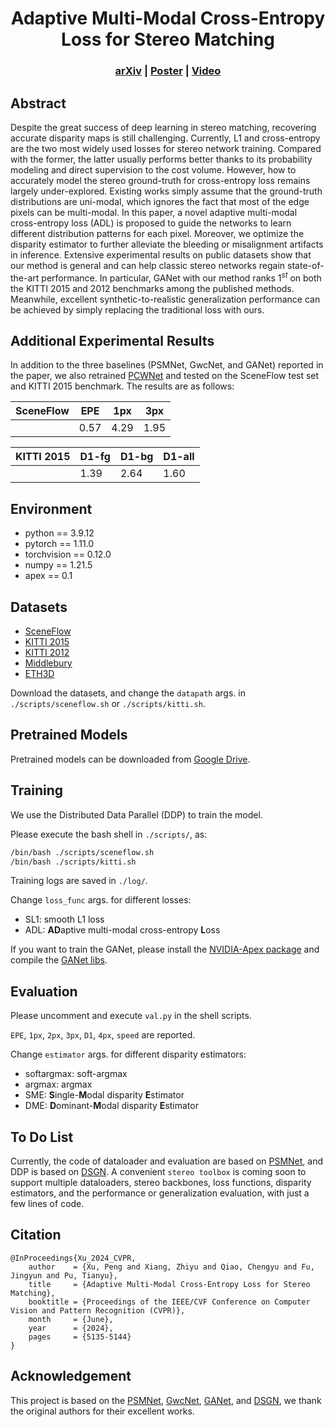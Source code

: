 <div align="center">

# Adaptive Multi-Modal Cross-Entropy Loss for Stereo Matching
</div>

<h3 align="center">
  <a href="https://arxiv.org/abs/2306.15612">arXiv</a> |
  <a href="https://xxxupeng.github.io/projects/cvpr2024/poster.pdf">Poster</a> |
  <a href="https://xxxupeng.github.io/projects/cvpr2024/demo.mp4">Video</a>
</h3>

## Abstract
Despite the great success of deep learning in stereo matching, recovering accurate disparity maps is still challenging. Currently, L1 and cross-entropy are the two most widely used losses for stereo network training. Compared with the former, the latter usually performs better thanks to its probability modeling and direct supervision to the cost volume. However, how to accurately model the stereo ground-truth for cross-entropy loss remains largely under-explored. Existing works simply assume that the ground-truth distributions are uni-modal, which ignores the fact that most of the edge pixels can be multi-modal. In this paper, a novel adaptive multi-modal cross-entropy loss (ADL) is proposed to guide the networks to learn different distribution patterns for each pixel. Moreover, we optimize the disparity estimator to further alleviate the bleeding or misalignment artifacts in inference. Extensive experimental results on public datasets show that our method is general and can help classic stereo networks regain state-of-the-art performance. In particular, GANet with our method ranks $1^{st}$ on both the KITTI 2015 and 2012 benchmarks among the published methods. Meanwhile, excellent synthetic-to-realistic generalization performance can be achieved by simply replacing the traditional loss with ours.

## Additional Experimental Results
In addition to the three baselines (PSMNet, GwcNet, and GANet) reported in the paper, we also retrained [PCWNet](https://github.com/gallenszl/PCWNet) and tested on the SceneFlow test set and KITTI 2015 benchmark. The results are as follows:

| SceneFlow | EPE | 1px | 3px |
|---|---|---|---|
| | 0.57 | 4.29 | 1.95 |

| KITTI 2015 | D1-fg | D1-bg | D1-all |
|---|---|---|---|
| |  1.39 | 2.64 | 1.60 |


## Environment
- python == 3.9.12
- pytorch == 1.11.0
- torchvision == 0.12.0
- numpy == 1.21.5
- apex == 0.1


## Datasets

- [SceneFlow](https://lmb.informatik.uni-freiburg.de/resources/datasets/SceneFlowDatasets.en.html)
- [KITTI 2015](https://www.cvlibs.net/datasets/kitti/eval_scene_flow.php?benchmark=stereo)
- [KITTI 2012](https://www.cvlibs.net/datasets/kitti/eval_stereo_flow.php?benchmark=stereo)
- [Middlebury](https://vision.middlebury.edu/stereo/data/)
- [ETH3D](https://www.eth3d.net/datasets)

Download the datasets, and change the `datapath` args. in `./scripts/sceneflow.sh` or `./scripts/kitti.sh`.

## Pretrained Models

Pretrained models can be downloaded from [Google Drive](https://drive.google.com/drive/folders/1ygvko430bkbL25HIQFOD_0987FRj1GuD?usp=drive_link).


## Training

We use the Distributed Data Parallel (DDP) to train the model.

Please execute the bash shell in `./scripts/`, as:

```bash
/bin/bash ./scripts/sceneflow.sh
/bin/bash ./scripts/kitti.sh
```

Training logs are saved in `./log/`.

Change `loss_func` args. for different losses:
- SL1: smooth L1 loss
- ADL: **AD**aptive multi-modal cross-entropy **L**oss


If you want to train the GANet, please install the [NVIDIA-Apex package](https://github.com/NVIDIA/apex) and compile the [GANet libs](https://github.com/feihuzhang/GANet).

## Evaluation

Please uncomment and execute `val.py` in the shell scripts.

`EPE`, `1px`, `2px`, `3px`, `D1`, `4px`, `speed` are reported.

Change `estimator` args. for different disparity estimators:
- softargmax: soft-argmax
- argmax: argmax
- SME: **S**ingle-**M**odal disparity **E**stimator
- DME: **D**ominant-**M**odal disparity **E**stimator


## To Do List
Currently, the code of dataloader and evaluation are based on [PSMNet](https://github.com/JiaRenChang/PSMNet), and DDP is based on [DSGN](https://github.com/dvlab-research/DSGN). A convenient `stereo toolbox` is coming soon to support multiple dataloaders, stereo backbones, loss functions, disparity estimators, and the performance or generalization evaluation, with just a few lines of code.

## Citation
```
@InProceedings{Xu_2024_CVPR,
    author    = {Xu, Peng and Xiang, Zhiyu and Qiao, Chengyu and Fu, Jingyun and Pu, Tianyu},
    title     = {Adaptive Multi-Modal Cross-Entropy Loss for Stereo Matching},
    booktitle = {Proceedings of the IEEE/CVF Conference on Computer Vision and Pattern Recognition (CVPR)},
    month     = {June},
    year      = {2024},
    pages     = {5135-5144}
}
```

## Acknowledgement

This project is based on the [PSMNet](https://github.com/JiaRenChang/PSMNet), [GwcNet](https://github.com/xy-guo/GwcNet), [GANet](https://github.com/feihuzhang/GANet), and [DSGN](https://github.com/dvlab-research/DSGN), we thank the original authors for their excellent works.

